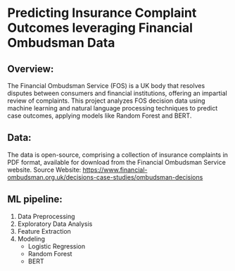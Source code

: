 # Predicting Insurance Complaint Outcomes leveraging Financial Ombudsman Data

## Overview:

The Financial Ombudsman Service (FOS) is a UK body that resolves disputes between consumers and financial institutions, offering an impartial review of complaints. This project analyzes FOS decision data using machine learning and natural language processing techniques to predict case outcomes, applying models like Random Forest and BERT.

## Data:

The data is open-source, comprising a collection of insurance complaints in PDF format, available for download from the Financial Ombudsman Service website.
Source Website: https://www.financial-ombudsman.org.uk/decisions-case-studies/ombudsman-decisions

## ML pipeline:

1. Data Preprocessing
2. Exploratory Data Analysis
3. Feature Extraction
4. Modeling
   * Logistic Regression
   * Random Forest
   * BERT
   
